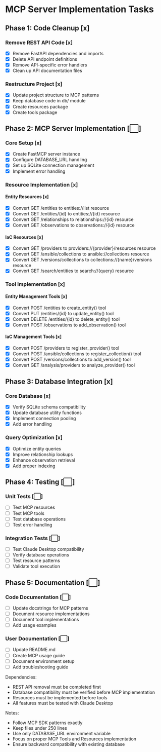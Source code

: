 # MCP Server Implementation Tasks

## Phase 1: Code Cleanup [x]

### Remove REST API Code [x]
- [x] Remove FastAPI dependencies and imports
- [x] Delete API endpoint definitions
- [x] Remove API-specific error handlers
- [x] Clean up API documentation files

### Restructure Project [x]
- [x] Update project structure to MCP patterns
- [x] Keep database code in db/ module
- [x] Create resources package
- [x] Create tools package

## Phase 2: MCP Server Implementation [⬜]

### Core Setup [x]
- [x] Create FastMCP server instance
- [x] Configure DATABASE_URL handling
- [x] Set up SQLite connection management
- [x] Implement error handling

### Resource Implementation [x]

#### Entity Resources [x]
- [x] Convert GET /entities to entities://list resource
- [x] Convert GET /entities/{id} to entities://{id} resource
- [x] Convert GET /relationships to relationships://{id} resource
- [x] Convert GET /observations to observations://{id} resource

#### IaC Resources [x]
- [x] Convert GET /providers to providers://{provider}/resources resource
- [x] Convert GET /ansible/collections to ansible://collections resource
- [x] Convert GET /versions/collections to collections://{name}/versions resource
- [x] Convert GET /search/entities to search://{query} resource

### Tool Implementation [x]

#### Entity Management Tools [x]
- [x] Convert POST /entities to create_entity() tool
- [x] Convert PUT /entities/{id} to update_entity() tool
- [x] Convert DELETE /entities/{id} to delete_entity() tool
- [x] Convert POST /observations to add_observation() tool

#### IaC Management Tools [x]
- [x] Convert POST /providers to register_provider() tool
- [x] Convert POST /ansible/collections to register_collection() tool
- [x] Convert POST /versions/collections to add_version() tool
- [x] Convert GET /analysis/providers to analyze_provider() tool

## Phase 3: Database Integration [x]

### Core Database [x]
- [x] Verify SQLite schema compatibility
- [x] Update database utility functions
- [x] Implement connection pooling
- [x] Add error handling

### Query Optimization [x]
- [x] Optimize entity queries
- [x] Improve relationship lookups
- [x] Enhance observation retrieval
- [x] Add proper indexing

## Phase 4: Testing [⬜]

### Unit Tests [⬜]
- [ ] Test MCP resources
- [ ] Test MCP tools
- [ ] Test database operations
- [ ] Test error handling

### Integration Tests [⬜]
- [ ] Test Claude Desktop compatibility
- [ ] Verify database operations
- [ ] Test resource patterns
- [ ] Validate tool execution

## Phase 5: Documentation [⬜]

### Code Documentation [⬜]
- [ ] Update docstrings for MCP patterns
- [ ] Document resource implementations
- [ ] Document tool implementations
- [ ] Add usage examples

### User Documentation [⬜]
- [ ] Update README.md
- [ ] Create MCP usage guide
- [ ] Document environment setup
- [ ] Add troubleshooting guide

Dependencies:
- REST API removal must be completed first
- Database compatibility must be verified before MCP implementation
- Resources must be implemented before tools
- All features must be tested with Claude Desktop

Notes:
- Follow MCP SDK patterns exactly
- Keep files under 250 lines
- Use only DATABASE_URL environment variable
- Focus on proper MCP Tools and Resources implementation
- Ensure backward compatibility with existing database
